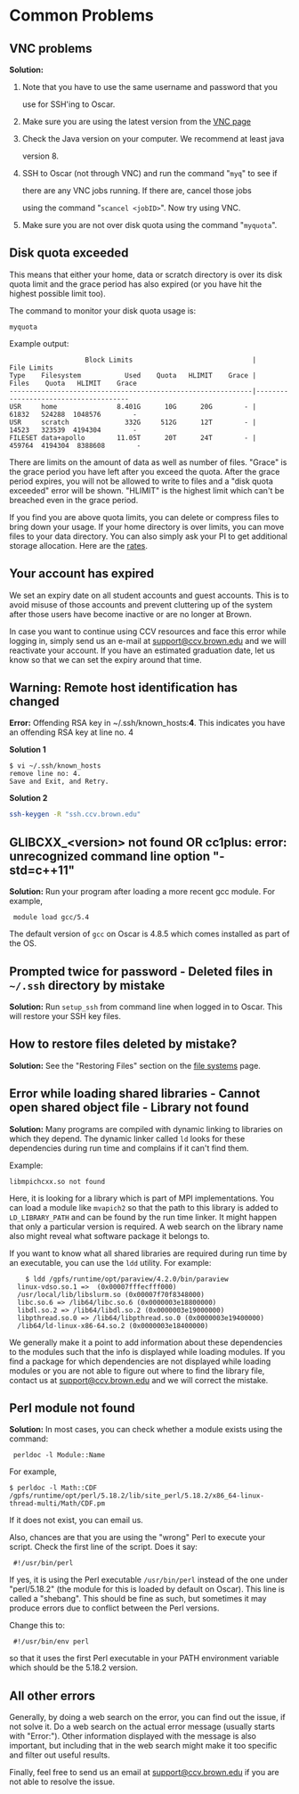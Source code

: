 # Common Problems

## VNC problems

**Solution:**

1. Note that you have to use the same username and password that you

   use for SSH'ing to Oscar.

2. Make sure you are using the latest version from the [VNC page](https://github.com/brown-ccv/HPC-documentation/tree/274acf2ee119a42697ed887d0deb64f3f06d57c1/getting-help/vnc/README.md)
3. Check the Java version on your computer. We recommend at least java

   version 8.

4. SSH to Oscar \(not through VNC\) and run the command "`myq`" to see if

   there are any VNC jobs running. If there are, cancel those jobs

   using the command "`scancel <jobID>`". Now try using VNC.

5. Make sure you are not over disk quota using the command "`myquota`".

## Disk quota exceeded

This means that either your home, data or scratch directory is over its disk quota limit and the grace period has also expired \(or you have hit the highest possible limit too\).

The command to monitor your disk quota usage is:

```text
myquota
```

Example output:

```text
                   Block Limits                              |           File Limits              
Type    Filesystem           Used    Quota   HLIMIT    Grace |    Files    Quota   HLIMIT    Grace
-------------------------------------------------------------|--------------------------------------
USR     home               8.401G      10G      20G        - |    61832   524288  1048576        -
USR     scratch              332G     512G      12T        - |    14523   323539  4194304        -
FILESET data+apollo        11.05T      20T      24T        - |   459764  4194304  8388608        -
```

There are limits on the amount of data as well as number of files. "Grace" is the grace period you have left after you exceed the quota. After the grace period expires, you will not be allowed to write to files and a "disk quota exceeded" error will be shown. "HLIMIT" is the highest limit which can't be breached even in the grace period.

If you find you are above quota limits, you can delete or compress files to bring down your usage. If your home directory is over limits, you can move files to your data directory. You can also simply ask your PI to get additional storage allocation. Here are the [rates](https://github.com/brown-ccv/HPC-documentation/tree/274acf2ee119a42697ed887d0deb64f3f06d57c1/getting-help/doc/rates/README.md).

## Your account has expired

We set an expiry date on all student accounts and guest accounts. This is to avoid misuse of those accounts and prevent cluttering up of the system after those users have become inactive or are no longer at Brown.

In case you want to continue using CCV resources and face this error while logging in, simply send us an e-mail at support@ccv.brown.edu and we will reactivate your account. If you have an estimated graduation date, let us know so that we can set the expiry around that time.

## **Warning: Remote host identification has changed**

**Error:** Offending RSA key in ~/.ssh/known\_hosts:**4**. This indicates you have an offending RSA key at line no. 4

**Solution 1**

```text
$ vi ~/.ssh/known_hosts
remove line no: 4.
Save and Exit, and Retry.
```

**Solution 2**

```bash
ssh-keygen -R "ssh.ccv.brown.edu"
```

## GLIBCXX\_&lt;version&gt; not found OR cc1plus: error: unrecognized command line option "-std=c++11"

**Solution:** Run your program after loading a more recent gcc module. For example,

```text
 module load gcc/5.4
```

The default version of `gcc` on Oscar is 4.8.5 which comes installed as part of the OS.

## Prompted twice for password - Deleted files in `~/.ssh` directory by mistake

**Solution:** Run `setup_ssh` from command line when logged in to Oscar. This will restore your SSH key files.

## How to restore files deleted by mistake?

**Solution:** See the "Restoring Files" section on the [file systems](../connecting-to-oscar/filesystem/restore.md) page.

## Error while loading shared libraries - Cannot open shared object file - Library not found

**Solution:** Many programs are compiled with dynamic linking to libraries on which they depend. The dynamic linker called `ld` looks for these dependencies during run time and complains if it can't find them.

Example:

```text
libmpichcxx.so not found
```

Here, it is looking for a library which is part of MPI implementations. You can load a module like `mvapich2` so that the path to this library is added to `LD_LIBRARY_PATH` and can be found by the run time linker. It might happen that only a particular version is required. A web search on the library name also might reveal what software package it belongs to.

If you want to know what all shared libraries are required during run time by an executable, you can use the `ldd` utility. For example:

```text
    $ ldd /gpfs/runtime/opt/paraview/4.2.0/bin/paraview
  linux-vdso.so.1 =>  (0x00007fffecfff000)
  /usr/local/lib/libslurm.so (0x00007f70f8348000)
  libc.so.6 => /lib64/libc.so.6 (0x0000003e18800000)
  libdl.so.2 => /lib64/libdl.so.2 (0x0000003e19000000)
  libpthread.so.0 => /lib64/libpthread.so.0 (0x0000003e19400000)
  /lib64/ld-linux-x86-64.so.2 (0x0000003e18400000)
```

We generally make it a point to add information about these dependencies to the modules such that the info is displayed while loading modules. If you find a package for which dependencies are not displayed while loading modules or you are not able to figure out where to find the library file, contact us at support@ccv.brown.edu and we will correct the mistake.

## Perl module not found

**Solution:** In most cases, you can check whether a module exists using the command:

```text
 perldoc -l Module::Name
```

For example,

```text
$ perldoc -l Math::CDF
/gpfs/runtime/opt/perl/5.18.2/lib/site_perl/5.18.2/x86_64-linux-thread-multi/Math/CDF.pm
```

If it does not exist, you can email us.

Also, chances are that you are using the "wrong" Perl to execute your script. Check the first line of the script. Does it say:

```text
 #!/usr/bin/perl
```

If yes, it is using the Perl executable `/usr/bin/perl` instead of the one under "perl/5.18.2" \(the module for this is loaded by default on Oscar\). This line is called a "shebang". This should be fine as such, but sometimes it may produce errors due to conflict between the Perl versions.

Change this to:

```text
 #!/usr/bin/env perl
```

so that it uses the first Perl executable in your PATH environment variable which should be the 5.18.2 version.

## All other errors

Generally, by doing a web search on the error, you can find out the issue, if not solve it. Do a web search on the actual error message \(usually starts with "Error:"\). Other information displayed with the message is also important, but including that in the web search might make it too specific and filter out useful results.

Finally, feel free to send us an email at support@ccv.brown.edu if you are not able to resolve the issue.

